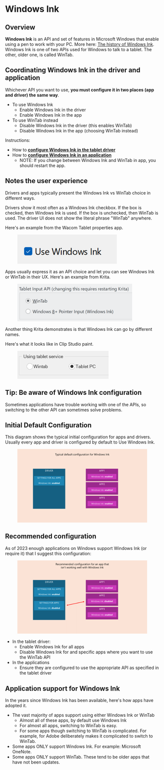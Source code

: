 # Windows Ink

## **Overview**

**Windows Ink** is an API and set of features in Microsoft Windows that enable using a pen to work with your PC.  More here: [The history of Windows Ink](the-history-of-windows-ink.md). Windows Ink is one of two APIs used for Windows to talk to a tablet. The other, older one, is called WinTab.

## Coordinating Windows Ink in the driver and application

Whichever API you want to use, **you must configure it in two places (app and driver) the same way**.

* To use Windows Ink
  * Enable Windows Ink in the driver
  * Enable Windows Ink in the app
* To use WinTab instead
  * Disable Windows Ink in the driver (this enables WinTab)
  * Disable Windows Ink in the app (choosing WinTab instead)

Instructions:

* How to [**configure Windows Ink in the tablet driver**](configure-windows-ink-in-the-tablet-driver.md) &#x20;
* How to [**configure Windows Ink in an application**](configure-windows-ink-for-apps.md)&#x20;
  * NOTE: If you change between Windows Ink and WinTab in app, you should restart the app.

## Notes the user experience

Drivers and apps typically present the Windows Ink vs WinTab choice in different ways.

Drivers show it most often as a Windows Ink checkbox. If the box is checked, then Windows Ink is used. If the box is unchecked, then WinTab is used. The driver UI does not show the literal phrase "WinTab" anywhere. &#x20;

Here's an example from the Wacom Tablet properties app.

<figure><img src="../../../.gitbook/assets/image (3).png" alt=""><figcaption></figcaption></figure>

Apps usually express it as an API choice and let you can see Windows Ink or WinTab in their UX. Here's an example from Krita.

<figure><img src="../../../.gitbook/assets/image (6).png" alt="" width="375"><figcaption></figcaption></figure>

Another thing Krita demonstrates is that Windows Ink can go by different names.

Here's what it looks like in Clip Studio paint.&#x20;

<figure><img src="../../../.gitbook/assets/image (5).png" alt="" width="298"><figcaption></figcaption></figure>

## Tip: Be aware of Windows Ink configuration

Sometimes applications have trouble working with one of the APIs, so switching to the other API can sometimes solve problems.

## Initial Default Configuration

This diagram shows the typical initial configuration for apps and drivers. Usually every app and driver is configured by default to Use Windows Ink.

<figure><img src="../../../.gitbook/assets/image (1).png" alt=""><figcaption></figcaption></figure>



## Recommended configuration

As of 2023 enough applications on Windows support Windows Ink (or require it) that I suggest this configuration:

<figure><img src="../../../.gitbook/assets/image (2).png" alt=""><figcaption></figcaption></figure>

* In the tablet driver:
  * Enable Windows Ink for all apps
  * Disable Windows Ink for and specific apps where you want to use the WinTab API
* In the applications
  * Ensure they are configured to use the appropriate API as specified in the tablet driver&#x20;

## Application support for Windows Ink

In the years since Windows Ink has been available, here's how apps have adopted it.

* The vast majority of apps support using either Windows Ink or WinTab
  * Almost all of these apps, by default use Windows Ink
  * For almost all apps, switching to WinTab is easy.&#x20;
  * For some apps though switching to WinTab is complicated. For example, for Adobe deliberately makes it complicated to switch to WinTab.
* Some apps ONLY support Windows Ink. For example: Microsoft OneNote.
* Some apps ONLY support WinTab. These tend to be older apps that have not been updates.

